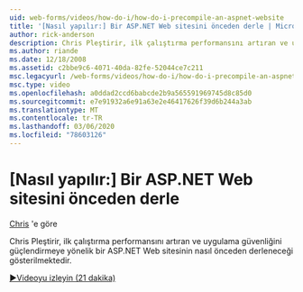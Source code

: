 ```yaml
---
uid: web-forms/videos/how-do-i/how-do-i-precompile-an-aspnet-website
title: '[Nasıl yapılır:] Bir ASP.NET Web sitesini önceden derle | Microsoft Docs'
author: rick-anderson
description: Chris Pleştirir, ilk çalıştırma performansını artıran ve uygulama güvenliğini güçlendirmeye yönelik bir ASP.NET Web sitesinin nasıl önceden derleneceği gösterilmektedir.
ms.author: riande
ms.date: 12/18/2008
ms.assetid: c2bbe9c6-4071-40da-82fe-52044ce7c211
msc.legacyurl: /web-forms/videos/how-do-i/how-do-i-precompile-an-aspnet-website
msc.type: video
ms.openlocfilehash: a0ddad2ccd6babcde2b9a565591969745d8c85d0
ms.sourcegitcommit: e7e91932a6e91a63e2e46417626f39d6b244a3ab
ms.translationtype: MT
ms.contentlocale: tr-TR
ms.lasthandoff: 03/06/2020
ms.locfileid: "78603126"
---
```

# <a name="how-do-i-precompile-an-aspnet-website"></a>[Nasıl yapılır:] Bir ASP.NET Web sitesini önceden derle

[Chris](https://twitter.com/chrispels) 'e göre

Chris Pleştirir, ilk çalıştırma performansını artıran ve uygulama güvenliğini güçlendirmeye yönelik bir ASP.NET Web sitesinin nasıl önceden derleneceği gösterilmektedir.

[&#9654;Videoyu izleyin (21 dakika)](https://channel9.msdn.com/Blogs/ASP-NET-Site-Videos/how-do-i-precompile-an-aspnet-website)
